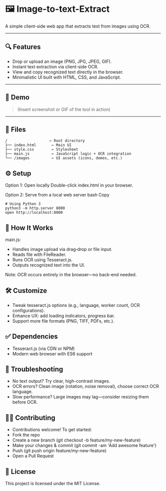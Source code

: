 # 🖼️ Image-to-text-Extract

A simple client-side web app that extracts text from images using OCR.

---

## 🔍 Features

- Drop or upload an image (PNG, JPG, JPEG, GIF).
- Instant text extraction via client-side OCR.
- View and copy recognized text directly in the browser.
- Minimalistic UI built with HTML, CSS, and JavaScript.

---

## 🚀 Demo

> (Insert screenshot or GIF of the tool in action)

---

## 🧩 Files

```text
/                   ← Root directory
├── index.html       ← Main UI
├── style.css        ← Stylesheet
├── main.js          ← JavaScript logic + OCR integration
└── /images          ← UI assets (icons, demos, etc.)
```

## ⚙️ Setup
Option 1: Open locally
Double-click index.html in your browser.

Option 2: Serve from a local web server
bash
Copy

```
# Using Python 3
python3 -m http.server 8000
open http://localhost:8000
```
## 🧠 How It Works
main.js:
- Handles image upload via drag‑drop or file input.
- Reads file with FileReader.
- Runs OCR using Tesseract.js.
- Outputs recognized text into the UI.

Note: OCR occurs entirely in the browser—no back-end needed.

## 🛠️ Customize
- Tweak tesseract.js options (e.g., language, worker count, OCR configurations).
- Enhance UX: add loading indicators, progress bar.
- Support more file formats (PNG, TIFF, PDFs, etc.).

## ✅ Dependencies
- Tesseract.js (via CDN or NPM)
- Modern web browser with ES6 support

## 🚧 Troubleshooting
- No text output? Try clear, high-contrast images.
- OCR errors? Clean image (rotation, noise removal), choose correct OCR language.
- Slow performance? Large images may lag—consider resizing them before OCR.

## 👩‍💻 Contributing
- Contributions welcome! To get started:
- Fork the repo
- Create a new branch (git checkout -b feature/my-new-feature)
- Make your changes & commit (git commit -am 'Add awesome feature')
- Push (git push origin feature/my-new-feature)
- Open a Pull Request

## 📝 License
This project is licensed under the MIT License.




